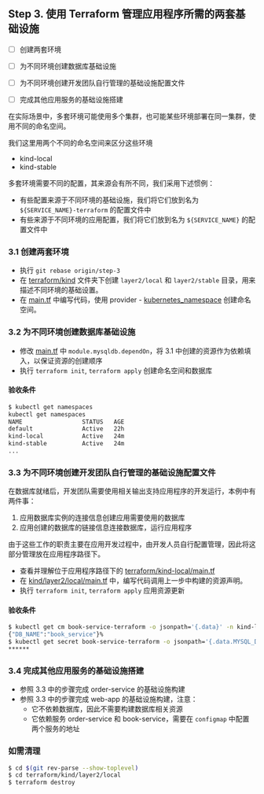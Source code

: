 Step 3. 使用 Terraform 管理应用程序所需的两套基础设施
--

- [ ] 创建两套环境
- [ ] 为不同环境创建数据库基础设施
- [ ] 为不同环境创建开发团队自行管理的基础设施配置文件
- [ ] 完成其他应用服务的基础设施搭建


在实际场景中，多套环境可能使用多个集群，也可能某些环境部署在同一集群，使用不同的命名空间。

我们这里用两个不同的命名空间来区分这些环境
- kind-local
- kind-stable

多套环境需要不同的配置，其来源会有所不同，我们采用下述惯例：
- 有些配置来源于不同环境的基础设施，我们将它们放到名为 `${SERVICE_NAME}-terraform` 的配置文件中
- 有些来源于不同环境的应用配置，我们将它们放到名为 `${SERVICE_NAME}` 的配置文件中

### 3.1 创建两套环境

- 执行 `git rebase origin/step-3`
- 在 [terraform/kind](../terraform/kind) 文件夹下创建 `layer2/local` 和 `layer2/stable` 目录，用来描述不同环境的基础设置。
- 在 [main.tf](../terraform/kind/layer2/local/main.tf) 中编写代码，使用 provider - [kubernetes_namespace](https://registry.terraform.io/providers/hashicorp/kubernetes/latest/docs/resources/namespace) 创建命名空间。


### 3.2 为不同环境创建数据库基础设施

- 修改 [main.tf](../terraform/kind/layer2/local/main.tf)  中 `module.mysqldb.dependOn`，将 3.1 中创建的资源作为依赖填入，以保证资源的创建顺序
- 执行 `terraform init`, `terraform apply` 创建命名空间和数据库

#### 验收条件

```bash
$ kubectl get namespaces
kubectl get namespaces
NAME                 STATUS   AGE
default              Active   22h
kind-local           Active   24m
kind-stable          Active   24m
...
```

### 3.3 为不同环境创建开发团队自行管理的基础设施配置文件

在数据库就绪后，开发团队需要使用相关输出支持应用程序的开发运行，本例中有两件事：
1. 应用数据库实例的连接信息创建应用需要使用的数据库
2. 应用创建的数据库的链接信息连接数据库，运行应用程序

由于这些工作的职责主要在应用开发过程中，由开发人员自行配置管理，因此将这部分管理放在应用程序路径下。

- 查看并理解位于应用程序路径下的 [terraform/kind-local/main.tf](../apps/book-service/terraform/kind-local/main.tf)
- 在 [kind/layer2/local/main.tf](../terraform/kind/layer2/local/main.tf) 中，编写代码调用上一步中构建的资源声明。
- 执行 `terraform init`, `terraform apply` 应用资源更新

#### 验收条件

```bash
$ kubectl get cm book-service-terraform -o jsonpath='{.data}' -n kind-local
{"DB_NAME":"book_service"}%
$ kubectl get secret book-service-terraform -o jsonpath='{.data.MYSQL_DB_PASSWORD}' -n kind-local | base64 -d && echo
******
```

### 3.4 完成其他应用服务的基础设施搭建

- 参照 3.3 中的步骤完成 order-service 的基础设施构建
- 参照 3.3 中的步骤完成 web-app 的基础设施构建，注意：
  - 它不依赖数据库，因此不需要构建数据库相关资源
  - 它依赖服务 order-service 和 book-service，需要在 `configmap` 中配置两个服务的地址

### 如需清理


```bash
$ cd $(git rev-parse --show-toplevel)
$ cd terraform/kind/layer2/local
$ terraform destroy
```